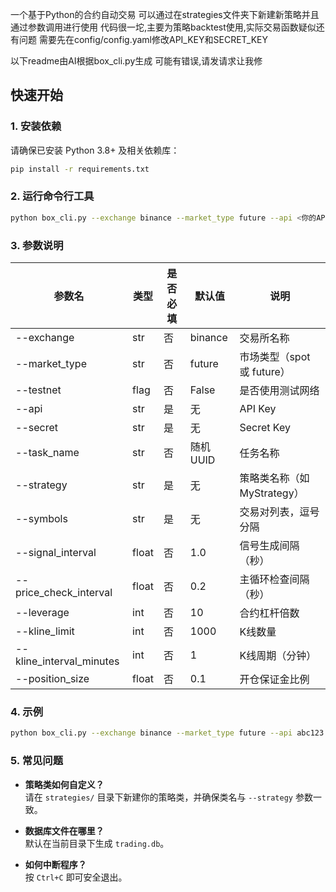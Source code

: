 一个基于Python的合约自动交易
可以通过在strategies文件夹下新建新策略并且通过参数调用进行使用
代码很一坨,主要为策略backtest使用,实际交易函数疑似还有问题
需要先在config/config.yaml修改API_KEY和SECRET_KEY

以下readme由AI根据box_cli.py生成
可能有错误,请发请求让我修

## 快速开始

### 1. 安装依赖

请确保已安装 Python 3.8+ 及相关依赖库：

```bash
pip install -r requirements.txt
```

### 2. 运行命令行工具

```bash
python box_cli.py --exchange binance --market_type future --api <你的API_KEY> --secret <你的SECRET_KEY> --strategy MyStrategy --symbols BTCUSDT,ETHUSDT
```

### 3. 参数说明

| 参数名                  | 类型    | 是否必填 | 默认值                | 说明                         |
|------------------------|--------|---------|----------------------|------------------------------|
| --exchange             | str    | 否      | binance              | 交易所名称                   |
| --market_type          | str    | 否      | future               | 市场类型（spot 或 future）   |
| --testnet              | flag   | 否      | False                | 是否使用测试网络             |
| --api                  | str    | 是      | 无                   | API Key                      |
| --secret               | str    | 是      | 无                   | Secret Key                   |
| --task_name            | str    | 否      | 随机UUID             | 任务名称                     |
| --strategy             | str    | 是      | 无                   | 策略类名称（如 MyStrategy）  |
| --symbols              | str    | 是      | 无                   | 交易对列表，逗号分隔         |
| --signal_interval      | float  | 否      | 1.0                  | 信号生成间隔（秒）           |
| --price_check_interval | float  | 否      | 0.2                  | 主循环检查间隔（秒）         |
| --leverage             | int    | 否      | 10                   | 合约杠杆倍数                 |
| --kline_limit          | int    | 否      | 1000                 | K线数量                      |
| --kline_interval_minutes | int  | 否      | 1                    | K线周期（分钟）              |
| --position_size        | float  | 否      | 0.1                  | 开仓保证金比例               |

### 4. 示例

```bash
python box_cli.py --exchange binance --market_type future --api abc123 --secret xyz456 --strategy MyStrategy --symbols BTCUSDT --leverage 20 --testnet
```

### 5. 常见问题

- **策略类如何自定义？**  
  请在 `strategies/` 目录下新建你的策略类，并确保类名与 `--strategy` 参数一致。

- **数据库文件在哪里？**  
  默认在当前目录下生成 `trading.db`。

- **如何中断程序？**  
  按 `Ctrl+C` 即可安全退出。
